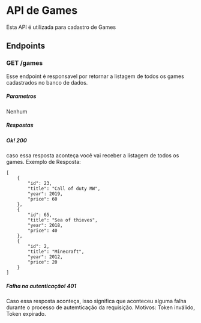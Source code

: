 # API de Games
  Esta API é utilizada para cadastro de Games

## Endpoints
### GET /games
Esse endpoint é responsavel por retornar a listagem de todos os games cadastrados no banco de dados.
##### Parametros
Nenhum
##### Respostas
##### Ok! 200
caso essa resposta aconteça você vai receber a listagem de todos os games.
Exemplo de Resposta:
```
[
    {
        "id": 23,
        "title": "Call of duty MW",
        "year": 2019,
        "price": 60
    },
    {
        "id": 65,
        "title": "Sea of thieves",
        "year": 2018,
        "price": 40
    },
    {
        "id": 2,
        "title": "Minecraft",
        "year": 2012,
        "price": 20
    }
]
```

##### Falha na autenticação! 401
Caso essa resposta aconteça, isso significa que aconteceu alguma falha durante o processo de autemticação da requisição. Motivos: Token inválido, Token expirado.

